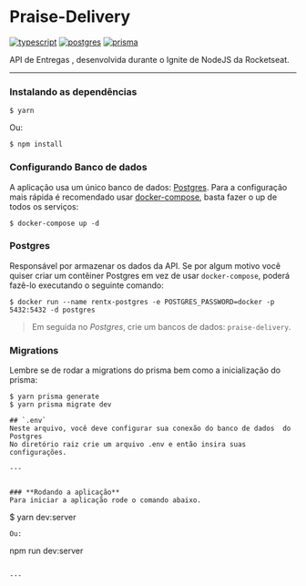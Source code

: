 # Praise-Delivery

[![typescript](https://img.shields.io/badge/typescript-4.3.5-3178c6?style=flat-square&logo=typescript)](https://www.typescriptlang.org/)
[![postgres](https://img.shields.io/badge/postgres-8.6.0-326690?style=flat-square&logo=postgresql&logoColor=white)](https://www.postgresql.org/)
[![prisma](https://img.shields.io/badge/prisma-%5E3.14.0-brightgreen)](https://www.prisma.io/)


API de Entregas , desenvolvida durante o Ignite de NodeJS da Rocketseat.


---

### Instalando as dependências

```
$ yarn
```
Ou:
```
$ npm install
```

### **Configurando Banco de dados**
A aplicação usa um único banco de dados: [Postgres](https://www.postgresql.org/). Para a configuração mais rápida é recomendado usar [docker-compose](https://docs.docker.com/compose/), basta fazer o up de todos os serviços:
```
$ docker-compose up -d
```

### Postgres
Responsável por armazenar os dados da API. Se por algum motivo você quiser criar um contêiner Postgres em vez de usar `docker-compose`, poderá fazê-lo executando o seguinte comando:
```
$ docker run --name rentx-postgres -e POSTGRES_PASSWORD=docker -p 5432:5432 -d postgres
```
> Em seguida no _Postgres_, crie um bancos de dados: `praise-delivery`.

### Migrations
Lembre se de rodar a migrations do prisma bem como a inicialização do prisma:
```
$ yarn prisma generate
$ yarn prisma migrate dev

## `.env`
Neste arquivo, você deve configurar sua conexão do banco de dados  do Postgres
No diretório raiz crie um arquivo .env e então insira suas configurações.

---


### **Rodando a aplicação**
Para iniciar a aplicação rode o comando abaixo.
```
$ yarn dev:server
```
Ou:
```
npm run dev:server
```

---
